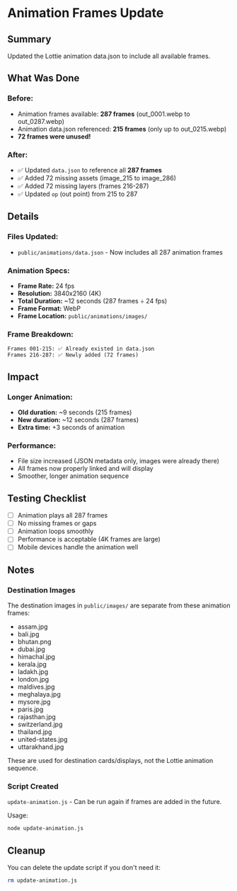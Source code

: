 # Animation Frames Update

## Summary
Updated the Lottie animation data.json to include all available frames.

## What Was Done

### Before:
- Animation frames available: **287 frames** (out_0001.webp to out_0287.webp)
- Animation data.json referenced: **215 frames** (only up to out_0215.webp)
- **72 frames were unused!**

### After:
- ✅ Updated `data.json` to reference all **287 frames**
- ✅ Added 72 missing assets (image_215 to image_286)
- ✅ Added 72 missing layers (frames 216-287)
- ✅ Updated `op` (out point) from 215 to 287

## Details

### Files Updated:
- `public/animations/data.json` - Now includes all 287 animation frames

### Animation Specs:
- **Frame Rate:** 24 fps
- **Resolution:** 3840x2160 (4K)
- **Total Duration:** ~12 seconds (287 frames ÷ 24 fps)
- **Frame Format:** WebP
- **Frame Location:** `public/animations/images/`

### Frame Breakdown:
```
Frames 001-215: ✅ Already existed in data.json
Frames 216-287: ✅ Newly added (72 frames)
```

## Impact

### Longer Animation:
- **Old duration:** ~9 seconds (215 frames)
- **New duration:** ~12 seconds (287 frames)
- **Extra time:** +3 seconds of animation

### Performance:
- File size increased (JSON metadata only, images were already there)
- All frames now properly linked and will display
- Smoother, longer animation sequence

## Testing Checklist
- [ ] Animation plays all 287 frames
- [ ] No missing frames or gaps
- [ ] Animation loops smoothly
- [ ] Performance is acceptable (4K frames are large)
- [ ] Mobile devices handle the animation well

## Notes

### Destination Images
The destination images in `public/images/` are separate from these animation frames:
- assam.jpg
- bali.jpg
- bhutan.png
- dubai.jpg
- himachal.jpg
- kerala.jpg
- ladakh.jpg
- london.jpg
- maldives.jpg
- meghalaya.jpg
- mysore.jpg
- paris.jpg
- rajasthan.jpg
- switzerland.jpg
- thailand.jpg
- united-states.jpg
- uttarakhand.jpg

These are used for destination cards/displays, not the Lottie animation sequence.

### Script Created
`update-animation.js` - Can be run again if frames are added in the future.

Usage:
```bash
node update-animation.js
```

## Cleanup
You can delete the update script if you don't need it:
```bash
rm update-animation.js
```
